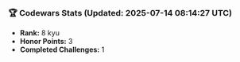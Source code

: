 ### 🏆 Codewars Stats (Updated: 2025-07-14 08:14:27 UTC)

- **Rank:** 8 kyu
- **Honor Points:** 3
- **Completed Challenges:** 1
